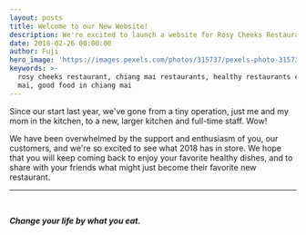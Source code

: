 ```yaml
---
layout: posts
title: Welcome to our New Website!
description: We're excited to launch a website for Rosy Cheeks Restaurant.
date: 2018-02-26 00:00:00
author: Fuji
hero_image: 'https://images.pexels.com/photos/315737/pexels-photo-315737.jpeg'
keywords: >-
  rosy cheeks restaurant, chiang mai restaurants, healthy restaurants chiang
  mai, good food in chiang mai
---
```


Since our start last year, we've gone from a tiny operation, just me and my mom in the kitchen, to a new, larger kitchen and full-time staff. Wow!

We have been overwhelmed by the support and enthusiasm of you, our customers, and we're so excited to see what 2018 has in store. We hope that you will keep coming back to enjoy your favorite healthy dishes, and to share with your friends what might just become their favorite new restaurant.

---

&nbsp;

***Change your life by what you eat.***